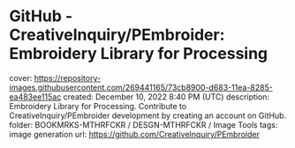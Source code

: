 # GitHub - CreativeInquiry/PEmbroider: Embroidery Library for Processing

cover: https://repository-images.githubusercontent.com/269441165/73cb8900-d683-11ea-8285-ea483ee115ac
created: December 10, 2022 8:40 PM (UTC)
description: Embroidery Library for Processing. Contribute to CreativeInquiry/PEmbroider development by creating an account on GitHub.
folder: BOOKMRKS-MTHRFCKR / DESGN-MTHRFCKR / Image Tools
tags: image generation
url: https://github.com/CreativeInquiry/PEmbroider